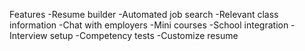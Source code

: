 Features
-Resume builder
-Automated job search
-Relevant class information
-Chat with employers
-Mini courses
-School integration
-Interview setup
-Competency tests
-Customize resume
